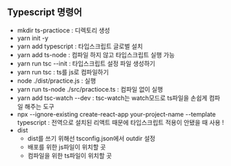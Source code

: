## Typescript 명령어
- mkdir ts-practioce : 디렉토리 생성
- yarn init -y
- yarn add typescript : 타입스크립트 글로벌 설치
- yarn add ts-node : 컴파일 하지 않고 타입스크립트 실행 가능
- yarn run tsc --init : 타입스크립트 설정 파일 생성하기
- yarn run tsc : ts를 js로 컴파일하기
- node ./dist/practice.js : 실행
- yarn run ts-node ./src/practioce.ts : 컴파일 없이 실행
- yarn add tsc-watch --dev : tsc-watch는 watch모드로 ts파일을 손쉽게 컴파일 해주는 도구
- npx --ignore-existing create-react-app your-project-name --template typescript : 전역으로 설치된 리액트 때문에 타입스크립트 적용이 안됐을 때 사용 !
- dist
    - dist를 쓰기 위해선 tsconfig.json에서 outdir 설정
    - 배포를 위한 js파일이 위치할 곳
    - 컴파일을 위한 ts파일이 위치할 곳